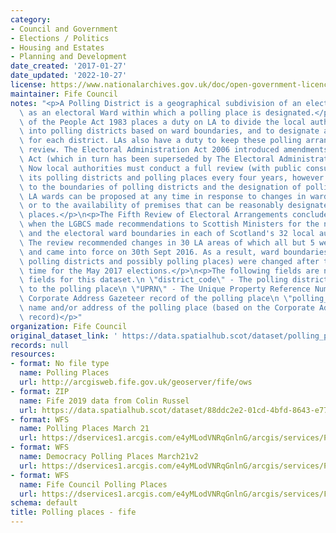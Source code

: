 ```yaml
---
category:
- Council and Government
- Elections / Politics
- Housing and Estates
- Planning and Development
date_created: '2017-01-27'
date_updated: '2022-10-27'
license: https://www.nationalarchives.gov.uk/doc/open-government-licence/version/3/
maintainer: Fife Council
notes: "<p>A Polling District is a geographical subdivision of an electoral area such\
  \ as an electoral Ward within which a polling place is designated.</p>\n<p>The Representation\
  \ of the People Act 1983 places a duty on LA to divide the local authority area\
  \ into polling districts based on ward boundaries, and to designate a polling place\
  \ for each district. LAs also have a duty to keep these polling arrangements under\
  \ review. The Electoral Administration Act 2006 introduced amendments to the 1983\
  \ Act (which in turn has been superseded by The Electoral Administration Act 2013).\
  \ Now local authorities must conduct a full review (with public consultation) of\
  \ its polling districts and polling places every four years, however adjustments\
  \ to the boundaries of polling districts and the designation of polling places within\
  \ LA wards can be proposed at any time in response to changes in ward boundaries\
  \ or to the availability of premises that can be reasonably designated as polling\
  \ places.</p>\n<p>The Fifth Review of Electoral Arrangements concluded in May 2016\
  \ when the LGBCS made recommendations to Scottish Ministers for the number of Councillors\
  \ and the electoral ward boundaries in each of Scotland's 32 local authorities.\
  \ The review recommended changes in 30 LA areas of which all but 5 were accepted\
  \ and came into force on 30th Sept 2016. As a result, ward boundaries (and therefore\
  \ polling districts and possibly polling places) were changed after this date in\
  \ time for the May 2017 elections.</p>\n<p>The following fields are now MANDATORY\
  \ fields for this dataset.\n \"district_code\" - The polling district code linked\
  \ to the polling place\n \"UPRN\" - The Unique Property Reference Number for the\
  \ Corporate Address Gazeteer record of the polling place\n \"polling_place\" - The\
  \ name and/or address of the polling place (based on the Corporate Address Gazeteer\
  \ record)</p>"
organization: Fife Council
original_dataset_link: ' https://data.spatialhub.scot/dataset/polling_places-fi'
records: null
resources:
- format: No file type
  name: Polling Places
  url: http://arcgisweb.fife.gov.uk/geoserver/fife/ows
- format: ZIP
  name: Fife 2019 data from Colin Russel
  url: https://data.spatialhub.scot/dataset/88ddc2e2-01cd-4bfd-8643-e77954aeb4b1/resource/c7ba446e-aab9-4b5b-9214-f66a5242c628/download/fife-polling-places.zip
- format: WFS
  name: Polling Places March 21
  url: https://dservices1.arcgis.com/e4yMLodVNRqGnlnG/arcgis/services/Polling_Places_March21v2_WFS/WFSServer?service=wfs&request=getcapabilities
- format: WFS
  name: Democracy Polling Places March21v2
  url: https://dservices1.arcgis.com/e4yMLodVNRqGnlnG/arcgis/services/Polling_Places_March21v2_WFS2/WFSServer?service=wfs&request=getcapabilities
- format: WFS
  name: Fife Council Polling Places
  url: https://dservices1.arcgis.com/e4yMLodVNRqGnlnG/arcgis/services/Fife_Council_Polling_Places/WFSServer?service=wfs&request=getcapabilities
schema: default
title: Polling places - fife
---
```

